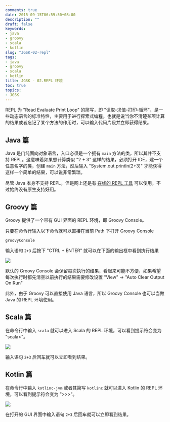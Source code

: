 ```yaml
---
comments: true
date: 2015-09-15T06:59:50+08:00
description: ""
draft: false
keywords:
- java
- groovy
- scala
- kotlin
slug: "JGSK-02-repl"
tags:
- java
- groovy
- scala
- kotlin
title: JGSK - 02.REPL 环境
toc: true
topics:
- JGSK
---
```



REPL 为 "Read Evaluate Print Loop" 的简写，即 "读取-求值-打印-循环"，是一些动态语言的标准特性，主要用于进行探索式编程。也就是说当你不清楚某项计算的结果或者忘记了某个方法的作用时，可以输入代码片段并立即获得结果。
<!--more-->

## Java 篇

Java 是门纯面向对象语言，入口必须是一个拥有 `main` 方法的类，所以其并不支持 REPL。这意味着如果想计算类似 "2 + 3" 这样的结果，必须打开 IDE，建一个任意名字的类，创建 `main` 方法，然后输入 "System.out.println(2+3)" 才能获得这样一个简单的结果，可以说非常繁琐。

尽管 Java 本身不支持 REPL，但是网上还是有 [在线的 REPL 工具](http://www.javarepl.com/console.html) 可以使用，不过始终没有原生支持好用。

## Groovy 篇

Groovy 提供了一个带有 GUI 界面的 REPL 环境，即 Groovy Console。

只要在命令行输入以下命令就可以直接在当前 Path 下打开 Groovy Console

```
groovyConsole
```

输入语句 `2+3` 后按下 "CTRL + ENTER" 就可以在下面的输出框中看到执行结果

![][01]

默认的 Groovy Console 会保留每次执行的结果，看起来可能不方便，如果希望每次执行时都先清空以前执行的结果需要修改设置 "View" -> "Auto Clear Output On Run"

此外，由于 Groovy 可以直接使用 Java 语言，所以 Groovy Console 也可以当做 Java 的 REPL 环境使用。

## Scala 篇

在命令行中输入 `scala` 就可以进入 Scala 的 REPL 环境，可以看到提示符会变为 "scala>"。

![][02]

输入语句 `2+3` 后回车就可以立即看到结果。

## Kotlin 篇

在命令行中输入 `kotlinc-jvm` 或者其简写 `kotlinc` 就可以进入 Kotlin 的 REPL 环境，可以看到提示符会变为 ">>>"。

![][03]

在打开的 GUI 界面中输入语句 `2+3` 后回车就可以立即看到结果。


[01]:	http://7xlqqp.com1.z0.glb.clouddn.com/2015/09/jgsk/01.png
[02]:	http://7xlqqp.com1.z0.glb.clouddn.com/2015/09/jgsk/02.png
[03]:	http://7xlqqp.com1.z0.glb.clouddn.com/2015/09/jgsk/03.png
